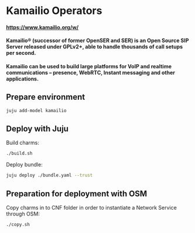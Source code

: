 # Kamailio Operators
#### https://www.kamailio.org/w/
#### Kamailio® (successor of former OpenSER and SER) is an Open Source SIP Server released under GPLv2+, able to handle thousands of call setups per second. 
#### Kamailio can be used to build large platforms for VoIP and realtime communications – presence, WebRTC, Instant messaging and other applications.

## Prepare environment

```bash
juju add-model kamailio
```

## Deploy with Juju

Build charms:

```bash
./build.sh
```

Deploy bundle:

```bash
juju deploy ./bundle.yaml --trust
```

## Preparation for deployment with OSM

Copy charms in to CNF folder in order to instantiate a Network Service through OSM:

```bash
./copy.sh
```